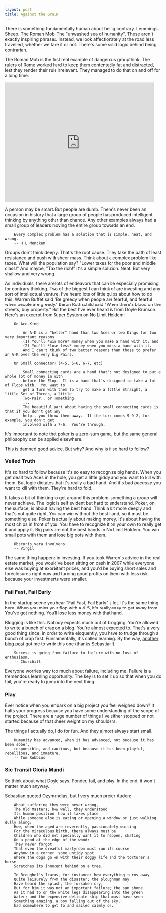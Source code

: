 ```yaml
---
layout: post
title: Against the Grain
---
```


There is something fundamentally human about being contrary.  Lemmings.  Sheep.  The Roman Mob.  The "unwashed sea of humanity".  These aren't exactly inspiring phrases.  Instead, we look affectionately at the road less travelled, whether we take it or not.  There's some solid logic behind being contrarian.

The Roman Mob is the first real example of dangerous groupthink.  The rulers of Rome worked hard to keep them contentedly fat and distracted, lest they render their rule irrelevant.  They managed to do that on and off for a long time.

<object width="480" height="385"><param name="movie" value="http://www.youtube.com/v/2w0fInUhtnk?fs=1&amp;hl=en_US"></param><param name="allowFullScreen" value="true"></param><param name="allowscriptaccess" value="always"></param><embed src="http://www.youtube.com/v/2w0fInUhtnk?fs=1&amp;hl=en_US" type="application/x-shockwave-flash" allowscriptaccess="always" allowfullscreen="true" width="480" height="385"></embed></object>
	
A person may be smart.  But people are dumb.  There's never been an occasion in history that a large group of people has produced intelligent thinking by anything other than chance.  Any other examples always had a small group of leaders moving the entire group towards an end.

		Every complex problem has a solution that is simple, neat, and wrong.
		-- H.L Mencken

Groups don't think deeply.  That's the root cause.  They take the path of least resistance and push with sheer mass.  Think about a complex problem like taxes.  What will the population say?  "Lower taxes for the poor and middle class!"  And maybe, "Tax the rich!"  It's a simple solution.  Neat.  But very shallow and very wrong.

As individuals, there are lots of endeavors that can be especially promising for contrary thinking.  Two of the biggest I can think of are investing and any sort of intellectual venture.  I've heard lots of little quips about how to do this.  Warren Buffet said "Be greedy when people are fearful, and fearful when people are greedy."  Baron Rothschild said "When there's blood on the streets, buy property."  But the best I've ever heard is from Doyle Brunson.  Here's an excerpt from Super System on No Limit Holdem:

		On Ace-King

			An A-K is a "better" hand than two Aces or two Kings for two very important reasons:
			(1) You'll *win more* money when you make a hand with it; and
			(2) You'll *lose less* money when you miss a hand with it.
			And I can't think of two better reasons than those to prefer an A-K over the very big Pairs.
	
		On Small connectors (4-5, 5-6, 6-7, etc)

			Small connecting cards are a hand that's not designed to put a whole lot of money in with 
			before the Flop.  It is a hand that's designed to take a lot of Flops with.  You want to 
			get a Turn with them to try to make a little Straight, a little Set of Threes, a little 
			Two-Pair.. or something.
			...
			The beautiful part about having the small connecting cards is that if you don't get any 
			help.. you throw them away.  If the turn comes 9-9-2, for example, you don't get 
			involved with a 7-6.  You're through.

It's important to note that poker is a zero-sum game, but the same general philosophy can be applied elsewhere.

This is damned good advice.  But why?  And why is it so hard to follow?

### Veiled Truth

It's so hard to follow because it's so easy to recognize big hands.  When you get dealt two Aces in the hole, you get a little giddy and you want to kill with them.  But logic dictates that it's really a bad hand.  And it's bad *because* you want to kill with them.  They're hard to fold. 

It takes a bit of thinking to get around this problem, something a group will never achieve.  The logic is self evident but hard to understand.  Poker, on the surface, is about having the best hand.  Think a bit more deeply and that's not quite right.  You can win without the best hand, so it must be something else.  Poker is actually about making money.  It's about having the most chips in front of you.  You have to recognize it on your own to really get it and apply it.  Big pairs are not the best hands in No Limit Holdem.  You win small pots with them and lose big pots with them.

		Obscuris vera involvens
		-- Virgil

The same thing happens in investing.  If you took Warren's advice in the real estate market, you would've been sitting on cash in 2007 while everyone else was buying at exorbitant prices, and you'd be buying short sales and foreclosures right now and turning good profits on them with less risk because your investments were smaller.

### Fail Fast, Fail Early

In the startup scene you hear "Fail Fast, Fail Early" a lot.  It's the same thing here.  When you miss your flop with a 4-5, it's really easy to get away from.  You've got nothing.  You'll lose less money with that hand.

Blogging is like this.  Nobody expects much out of blogging.  You're allowed to write a bunch of crap on a blog.  You're almost expected to.  That's a very good thing since, in order to write eloquently, you have to trudge through a bunch of crap first.  Fundamentally, it's called learning.  By the way, [another blog post](http://www.sebastianmarshall.com/?p=195) got me to write this one (thanks Sebastian!). 

		Success is going from failure to failure with no loss of enthusiasm.
		-- Churchill

Everyone worries way too much about failure, including me.  Failure is a tremendous learning opportunity.  The key is to set it up so that when you do fail, you're ready to jump into the next thing.

### Play

Ever notice when you embark on a big project you feel weighed down?  It halts your progress because you have some understanding of the scope of the project.  There are a huge number of things I've either stopped or not started because of that sheer weight on my shoulders.

The things I actually do, I do for fun.  And they almost always start small.

		Humanity has advanced, when it has advanced, not because it has been sober, 
		responsible, and cautious, but because it has been playful, rebellious, and immature.
		-- Tom Robbins

### Sic Transit Gloria Mundi

So think about what Doyle says.  Ponder, fail, and play.  In the end, it won't matter much anyway.  

Sebastian quoted Ozymandias, but I very much prefer Auden:

		About suffering they were never wrong,
		The Old Masters; how well, they understood
		Its human position; how it takes place
		While someone else is eating or opening a window or just walking dully along;
		How, when the aged are reverently, passionately waiting
		For the miraculous birth, there always must be
		Children who did not specially want it to happen, skating
		On a pond at the edge of the wood:
		They never forgot
		That even the dreadful martyrdom must run its course
		Anyhow in a corner, some untidy spot
		Where the dogs go on with their doggy life and the torturer's horse
		Scratches its innocent behind on a tree.

		In Breughel's Icarus, for instance: how everything turns away
		Quite leisurely from the disaster; the ploughman may 
		Have heard the splash, the forsaken cry,
		But for him it was not an important failure; the sun shone
		As it had to on the white legs disappearing into the green
		Water; and the expensive delicate ship that must have seen
		Something amazing, a boy falling out of the sky,
		had somewhere to get to and sailed calmly on.